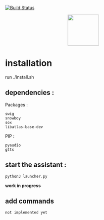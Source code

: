 [![Build Status](https://travis-ci.org/vim/vim.svg?branch=master)](https://github.com/pazimor/RaspberrI.A.)

<div align="center">
    <img src="https://www.gadgetdaily.xyz/wp-content/uploads/2012/10/Pixelated-RasPi.png" width="100"/>
  <br>
</div>

# installation

run ./install.sh

## dependencies :

Packages :
```
swig
snowboy
sox
libatlas-base-dev
```
PIP :
```
pyaudio
gtts
```

## start the assistant :
```
python3 launcher.py
```
**work in progress**

## add commands

```
not implemented yet
```
